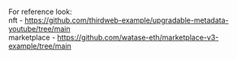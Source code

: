 For reference look: <br>
nft - https://github.com/thirdweb-example/upgradable-metadata-youtube/tree/main <br>
marketplace - https://github.com/watase-eth/marketplace-v3-example/tree/main
